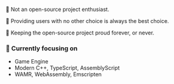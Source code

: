🥶 Not an open-source project enthusiast.

🙋 Providing users with no other choice is always the best choice.

🚀 Keeping the open-source project proud forever, or never.

### 📝 Currently focusing on

- Game Engine
- Modern C++, TypeScript, AssemblyScript
- WAMR, WebAssembly, Emscripten
